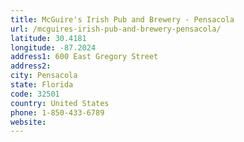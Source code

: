 ```yaml
---
title: McGuire's Irish Pub and Brewery - Pensacola
url: /mcguires-irish-pub-and-brewery-pensacola/
latitude: 30.4181
longitude: -87.2024
address1: 600 East Gregory Street
address2: 
city: Pensacola
state: Florida
code: 32501
country: United States
phone: 1-850-433-6789
website: 
---
```


